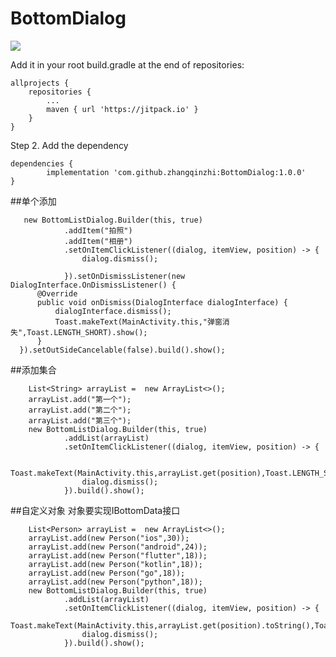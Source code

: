 # BottomDialog

![](https://i.imgur.com/b0WgfLy.jpg)

Add it in your root build.gradle at the end of repositories:

	allprojects {
		repositories {
			...
			maven { url 'https://jitpack.io' }
		}
	}


Step 2. Add the dependency

	dependencies {
	        implementation 'com.github.zhangqinzhi:BottomDialog:1.0.0'
	}



##单个添加


	   new BottomListDialog.Builder(this, true)
                .addItem("拍照")
                .addItem("相册")
                .setOnItemClickListener((dialog, itemView, position) -> {
                    dialog.dismiss();

                }).setOnDismissListener(new DialogInterface.OnDismissListener() {
          @Override
          public void onDismiss(DialogInterface dialogInterface) {
              dialogInterface.dismiss();
              Toast.makeText(MainActivity.this,"弹窗消失",Toast.LENGTH_SHORT).show();
          }
      }).setOutSideCancelable(false).build().show();


##添加集合


		List<String> arrayList =  new ArrayList<>();
        arrayList.add("第一个");
        arrayList.add("第二个");
        arrayList.add("第三个");
        new BottomListDialog.Builder(this, true)
                .addList(arrayList)
                .setOnItemClickListener((dialog, itemView, position) -> {

                    Toast.makeText(MainActivity.this,arrayList.get(position),Toast.LENGTH_SHORT).show();
                    dialog.dismiss();
                }).build().show();

##自定义对象
对象要实现IBottomData接口

	 	List<Person> arrayList =  new ArrayList<>();
        arrayList.add(new Person("ios",30));
        arrayList.add(new Person("android",24));
        arrayList.add(new Person("flutter",18));
        arrayList.add(new Person("kotlin",18));
        arrayList.add(new Person("go",18));
        arrayList.add(new Person("python",18));
        new BottomListDialog.Builder(this, true)
                .addList(arrayList)
                .setOnItemClickListener((dialog, itemView, position) -> {
                    Toast.makeText(MainActivity.this,arrayList.get(position).toString(),Toast.LENGTH_SHORT).show();
                    dialog.dismiss();
                }).build().show();